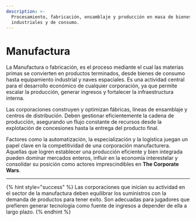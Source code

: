 ```yaml
---
description: >-
  Procesamiento, fabricación, ensamblaje y producción en masa de bienes
  industriales y de consumo.
---
```


# Manufactura

La Manufactura o fabricación, es el proceso mediante el cual las materias primas se convierten en productos terminados, desde bienes de consumo hasta equipamiento industrial y naves espaciales. Es una actividad central para el desarrollo económico de cualquier corporación, ya que permite escalar la producción, generar ingresos y fortalecer la infraestructura interna.

Las corporaciones construyen y optimizan fábricas, líneas de ensamblaje y centros de distribución. Deben gestionar eficientemente la cadena de producción, asegurando un flujo constante de recursos desde la explotación de concesiones hasta la entrega del producto final.

Factores como la automatización, la especialización y la logística juegan un papel clave en la competitividad de una corporación manufacturera. Aquellas que logren establecer una producción eficiente y bien integrada pueden dominar mercados enteros, influir en la economía interestelar y consolidar su posición como actores imprescindibles en **The Corporate Wars**.

***

{% hint style="success" %}
Las corporaciones que inician su actividad en el sector de la manufactura deben equilibrar los suministros con la demanda de productos para tener exito. Son adecuadas para jugadores que prefieren generar tecnologia como fuente de ingresos a depender de ella a largo plazo.
{% endhint %}
